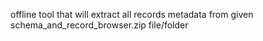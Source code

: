 offline tool that will extract all records metadata from given schema_and_record_browser.zip file/folder
